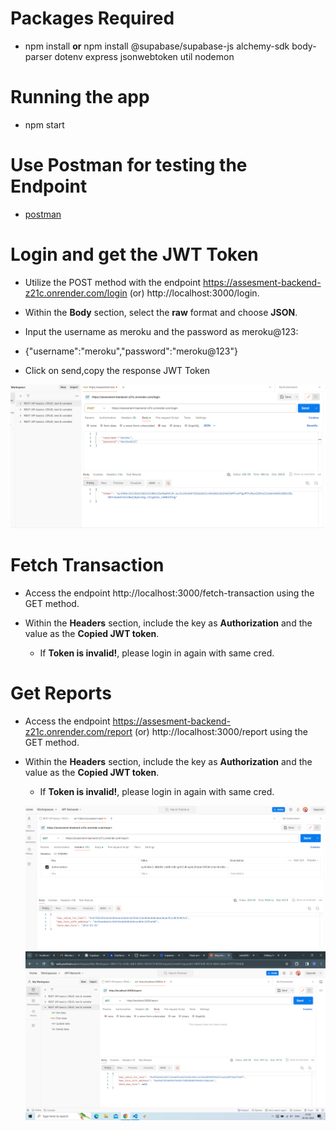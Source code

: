 # Packages Required

  - npm install <b>or</b> npm install @supabase/supabase-js alchemy-sdk body-parser dotenv express jsonwebtoken util nodemon 

# Running the app
 
  - npm start 

# Use Postman for testing the Endpoint

  - [postman](https://web.postman.co/workspace/My-Workspace~89b7c15c-0c0b-4db3-8836-4454373cf629/request/create?requestId=7d39237e-5df3-4533-8f74-57e389f21211) 

#  Login and get the JWT Token

  - Utilize the POST method with the endpoint https://assesment-backend-z21c.onrender.com/login (or) http://localhost:3000/login.

  - Within the <b>Body</b> section, select the <b>raw</b> format and choose <b>JSON</b>.

  - Input the username as meroku and the password as meroku@123:

  - {"username":"meroku","password":"meroku@123"}

  - Click on send,copy the response JWT Token

  ![alt text](image-3.png)

  # Fetch Transaction

  - Access the endpoint http://localhost:3000/fetch-transaction using the GET method.

  - Within the <b>Headers</b> section, include the key as <b>Authorization</b> and the value as the <b>Copied JWT token</b>.
    - If <b>Token is invalid!</b>, please login in again with same cred.

   # Get Reports

  - Access the endpoint https://assesment-backend-z21c.onrender.com/report (or) http://localhost:3000/report using the GET method.

  - Within the <b>Headers</b> section, include the key as <b>Authorization</b> and the value as the <b>Copied JWT token</b>.
    - If <b>Token is invalid!</b>, please login in again with same cred.

    ![alt text](image-2.png)
    ![alt text](image-1.png)

 
